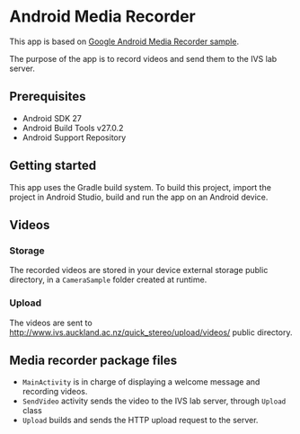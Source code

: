 # Android Media Recorder

This app is based on [Google Android Media Recorder sample](https://github.com/googlesamples/android-MediaRecorder).

The purpose of the app is to record videos and send them to the IVS lab server.

## Prerequisites

- Android SDK 27
- Android Build Tools v27.0.2
- Android Support Repository

## Getting started

This app uses the Gradle build system. To build this project, import the project in Android Studio, build and run the app on an Android device.

## Videos

### Storage

The recorded videos are stored in your device external storage public directory, in a `CameraSample` folder created at runtime.

### Upload

The videos are sent to http://www.ivs.auckland.ac.nz/quick_stereo/upload/videos/ public directory.

## Media recorder package files

- `MainActivity` is in charge of displaying a welcome message and recording videos.
- `SendVideo` activity sends the video to the IVS lab server, through `Upload` class
- `Upload` builds and sends the HTTP upload request to the server.
